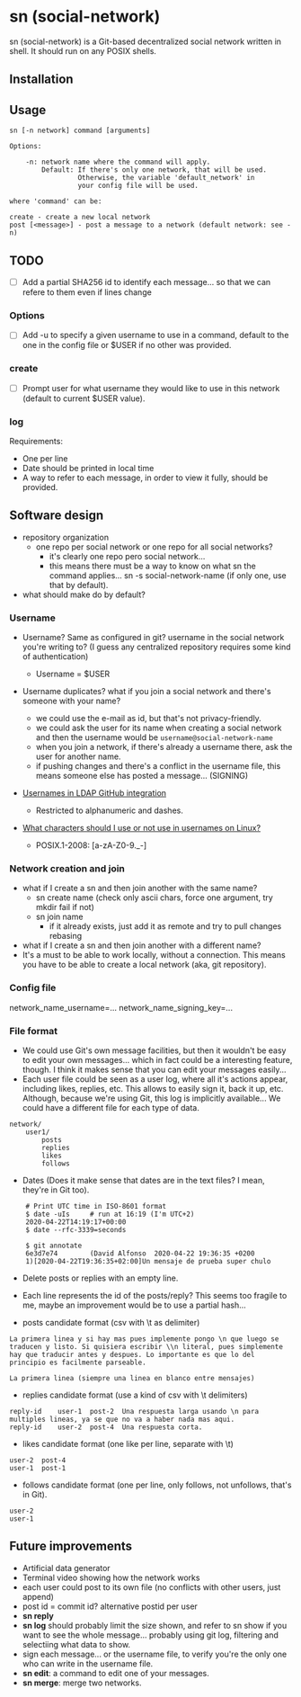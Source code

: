 # sn (social-network)

sn (social-network) is a Git-based decentralized social network written in shell. It should run on any POSIX shells.

## Installation

## Usage
```
sn [-n network] command [arguments]

Options:

	-n: network name where the command will apply.
		Default: If there's only one network, that will be used.
				 Otherwise, the variable 'default_network' in
				 your config file will be used.

where 'command' can be:

create - create a new local network
post [<message>] - post a message to a network (default network: see -n)

```
## TODO

- [ ] Add a partial SHA256 id  to identify each message... so that we can refere to them even if lines change

### Options

- [ ] Add -u to specify a given username to use in a command, default to the one in the config file or $USER if no other was provided.

### create

- [ ] Prompt user for what username they would like to use in this network (default to current $USER value).

### log

Requirements:
- One per line
- Date should be printed in local time
- A way to refer to each message, in order to view it fully, should be provided.

## Software design

- repository organization
	- one repo per social network or one repo for all social networks?
		- it's clearly one repo pero social network...
		- this means there must be a way to know on what sn the command applies... sn -s social-network-name (if only one, use that by default).
- what should make do by default?

### Username

- Username? Same as configured in git? username in the social network you're writing to? (I guess any centralized repository requires some kind of authentication)
	- Username = $USER

- Username duplicates? what if you join a social network and there's someone with your name?
	- we could use the e-mail as id, but that's not privacy-friendly.
	- we could ask the user for its name when creating a social network and
	  then the username would be `username@social-network-name`
	- when you join a network, if there's already a username there, ask the user for another name.
	- if pushing changes and there's a conflict in the username file, this means someone else has posted a message...  (SIGNING)

- [Usernames in LDAP GitHub integration](https://help.github.com/en/enterprise/2.16/admin/user-management/using-ldap#username-considerations-with-ldap)
	- Restricted to alphanumeric and dashes.

- [What characters should I use or not use in usernames on Linux?](https://serverfault.com/questions/73084/what-characters-should-i-use-or-not-use-in-usernames-on-linux)
	- POSIX.1-2008: [a-zA-Z0-9._-]

### Network creation and join
- what if I create a sn and then join another with the same name?
	- sn create name (check only ascii chars, force one argument, try mkdir fail if not)
	- sn join name
		- if it already exists, just add it as remote and try to pull changes rebasing
- what if I create a sn and then join another with a different name?
- It's a must to be able to work locally, without a connection. This means you have to be able to create a local network (aka, git repository).

### Config file

network_name_username=...
network_name_signing_key=...

### File format
- We could use Git's own message facilities, but then it wouldn't be easy to edit your own messages... which in fact could be a interesting feature, though. I think it makes sense that you can edit your messages easily...
- Each user file could be seen as a user log, where all it's actions appear, including likes, replies, etc. This allows to easily sign it, back it up, etc. Although, because we're using Git, this log is implicitly available... We could have a different file for each type of data.
```
network/
	user1/
		posts
		replies
		likes
		follows
```
- Dates (Does it make sense that dates are in the text files? I mean, they're in Git too).
```
	# Print UTC time in ISO-8601 format
	$ date -uIs		# run at 16:19 (I'm UTC+2)
	2020-04-22T14:19:17+00:00
	$ date --rfc-3339=seconds

	$ git annotate
	6e3d7e74        (David Alfonso  2020-04-22 19:36:35 +0200
	1)[2020-04-22T19:36:35+02:00]Un mensaje de prueba super chulo
```
- Delete posts or replies with an empty line.

- Each line represents the id of the posts/reply? This seems too fragile to me, maybe an improvement would be to use a partial hash...

- posts candidate format (csv with \t as delimiter)
```
La primera linea y si hay mas pues implemente pongo \n que luego se traducen y listo. Si quisiera escribir \\n literal, pues simplemente hay que traducir antes y despues. Lo importante es que lo del principio es facilmente parseable.

La primera linea (siempre una linea en blanco entre mensajes)
```
- replies candidate format (use a kind of csv with \t delimiters)
```
reply-id	user-1	post-2	Una respuesta larga usando \n para multiples lineas, ya se que no va a haber nada mas aqui.
reply-id	user-2	post-4	Una respuesta corta.
```
- likes candidate format (one like per line, separate with \t)
```
user-2	post-4
user-1	post-1
```
- follows candidate format (one per line, only follows, not unfollows, that's in Git).
```
user-2
user-1
```
## Future improvements
- Artificial data generator
- Terminal video showing how the network works
- each user could post to its own file (no conflicts with other users, just append)
- post id = commit id? alternative postid per user
- **sn reply**
- **sn log** should probably limit the size shown, and refer to sn show if you want to see the whole message... probably using git log, filtering and selectiing what data to show.
- sign each message... or the username file, to verify you're the only one who can write in the username file.
- **sn edit**: a command to edit one of your messages.
- **sn merge**: merge two networks.
